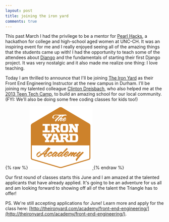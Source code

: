 ```yaml
---
layout: post
title: joining the iron yard
comments: true
---
```


This past March I had the privilege to be a mentor for [Pearl Hacks](http://pearlhacks.com/), a hackathon for college and high-school aged women at UNC-CH. It was an inspiring event for me and I really enjoyed seeing all of the amazing things that the students came up with! I had the opportunity to teach some of the attendees about [Django](http://djangoproject.com) and the fundamentals of starting their first Django project. It was very nostalgic and it also made me realize one thing: I love teaching.

Today I am thrilled to announce that I'll be joining [The Iron Yard](http://theironyard.com/) as their Front End Engineering Instructor at the new campus in Durham. I'll be joining my talented colleague [Clinton Dreisbach](https://twitter.com/cndreisbach), who also helped me at the [2013 Teen Tech Camp](http://juliaelman.com/blog/2013/08/20/teen-tech-camp-recap/), to build an amazing school for our local community. (FYI: We'll also be doing some free coding classes for kids too!)

{% raw %}
<a href="http://theironyard.com/academy/">
	<img class="centered" src="/assets/images/the-iron-yard.png" alt="The Iron Yard Academy">
</a>
{% endraw %}

Our first round of classes starts this June and I am amazed at the talented applicants that have already applied. It's going to be an adventure for us all and am looking forward to showing off all of the talent the Triangle has to offer!

PS. We're still accepting applications for June! Learn more and apply for the class here: [http://theironyard.com/academy/front-end-engineering/](http://theironyard.com/academy/front-end-engineering/).
